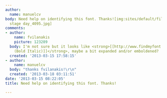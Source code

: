 ```yaml
---
author:
  name: manuelcv
body: Need help on identifying this font. Thanks![img:sites/default/files/old-images/age
  stage day_4095.jpg]
comments:
- author:
    name: fvilanakis
    picture: 123289
  body: I'm not sure but it looks like <strong>[[http://www.findmyfont.com/index.php/fonts/font-preview?fset=MS-Windows-Fonts&ffam=Calibri%20-%20Bold%20Italic&fid=38dde429eee9cbc881eb30ef1275f53c&fsize=60&text=Every%20Age.%20Every%20Stage.%20Every%20Day&wrap=2|Calibri
    (Bold Italic)]]</strong>, maybe a bit expanded and/or emboldened?
  created: '2013-03-15 17:58:15'
- author:
    name: manuelcv
  body: "thanks fvilanakis!\r\n"
  created: '2013-03-18 03:11:51'
date: '2013-03-15 08:22:05'
title: Need help on identifying this font. Thanks!

---
```

